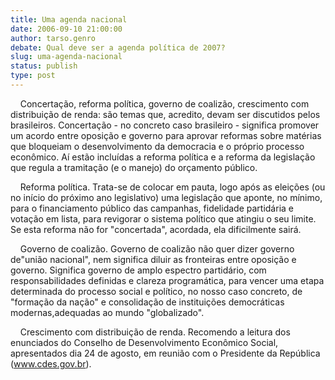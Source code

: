```yaml
---
title: Uma agenda nacional 
date: 2006-09-10 21:00:00
author: tarso.genro
debate: Qual deve ser a agenda política de 2007?
slug: uma-agenda-nacional
status: publish 
type: post
---
```


    Concertação, reforma política, governo de coalizão,
crescimento com distribuição de renda: são temas que, acredito, devam
ser discutidos pelos brasileiros. Concertação - no concreto caso
brasileiro - significa promover um acordo entre oposição e governo para
aprovar reformas sobre matérias que bloqueiam o desenvolvimento da
democracia e o próprio processo econômico. Aí estão incluídas a reforma
política e a reforma da legislação que regula a tramitação (e o manejo)
do orçamento público.    

  

    Reforma política. Trata-se de colocar em pauta, logo
após as eleições (ou no início do próximo ano legislativo) uma
legislação que aponte, no mínimo, para o financiamento público das
campanhas, fidelidade partidária e votação em lista, para revigorar o
sistema político que atingiu o seu limite. Se esta reforma não for
"concertada", acordada, ela dificilmente sairá.    

  

    Governo de coalizão. Governo de coalizão não quer
dizer governo de"união nacional", nem significa diluir as fronteiras
entre oposição e governo. Significa governo de amplo espectro
partidário, com responsabilidades definidas e clareza programática,
para vencer uma etapa determinada do processo social e político, no
nosso caso concreto, de "formação da nação" e consolidação de
instituições democráticas modernas,adequadas ao mundo "globalizado".   

  

    Crescimento com distribuição de renda. Recomendo a
leitura dos enunciados do Conselho de Desenvolvimento Econômico Social,
apresentados dia 24 de agosto, em reunião com o Presidente da República
(www.cdes.gov.br).  

